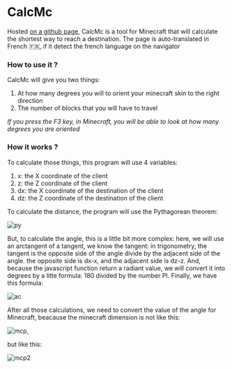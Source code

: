 # CalcMc
Hosted [on a github page](https://terminator8989.github.io),
CalcMc is a tool for Minecraft that will calculate the shortest way to reach a destination. The page is auto-translated in French 🇫🇷, if it detect the french language on the navigator
### How to use it ?
CalcMc will give you two things:
1. At how many degrees you will to orient your minecraft skin to the right direction
2. The number of blocks that you will have to travel

*If you press the F3 key, in Minecraft, you will be able to look at how many degrees you are oriented*
### How it works ?
To calculate those things, this program will use 4 variables:
1. x: the X coordinate of the client
2. z: the Z coordinate of the client
3. dx: the X coordinate of the destination of the client
4. dz: the Z coordinate of the destination of the client

To calculate the distance, the program will use the Pythagorean theorem:

![py](http://www.sciweavers.org/upload/Tex2Img_1584285027/render.png)

But, to calculate the angle, this is a little bit more complex: here, we will use an arctangent of a tangent, we know the tangent: in trigonometry, the tangent is the opposite side of the angle divide by the adjacent side of the angle. the opposite side is dx-x, and the adjacent side is dz-z. And, because the javascript function return a radiant value, we will convert it into degrees by a litte formula: 180 divided by the number PI. Finally, we have this formula:

![ac](http://www.sciweavers.org/upload/Tex2Img_1584285430/render.png)

After all those calculations, we need to convert the value of the angle for Minecraft, beacause the minecraft dimension is not like this:

![mcp](https://external-content.duckduckgo.com/iu/?u=https%3A%2F%2Fqph.fs.quoracdn.net%2Fmain-qimg-4f2307394c4f22261f62696c968730d6&f=1&nofb=1),

but like this:

![mcp2](https://gamepedia.cursecdn.com/minecraft_gamepedia/e/e9/Minecraft_axes.png?version=73720bb0362472155432f5ad0aad2118)
